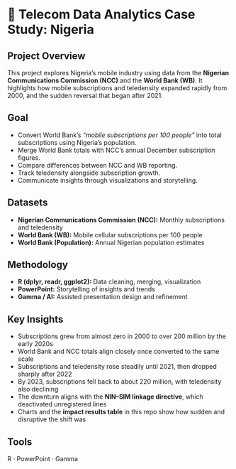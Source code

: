 # 📡 Telecom Data Analytics Case Study: Nigeria  

## Project Overview  
This project explores Nigeria’s mobile industry using data from the **Nigerian Communications Commission (NCC)** and the **World Bank (WB)**. It highlights how mobile subscriptions and teledensity expanded rapidly from 2000, and the sudden reversal that began after 2021.  

## Goal  
- Convert World Bank’s *“mobile subscriptions per 100 people”* into total subscriptions using Nigeria’s population.  
- Merge World Bank totals with NCC’s annual December subscription figures.  
- Compare differences between NCC and WB reporting.  
- Track teledensity alongside subscription growth.  
- Communicate insights through visualizations and storytelling.  

## Datasets  
- **Nigerian Communications Commission (NCC):** Monthly subscriptions and teledensity  
- **World Bank (WB):** Mobile cellular subscriptions per 100 people  
- **World Bank (Population):** Annual Nigerian population estimates  

## Methodology  
- **R (dplyr, readr, ggplot2):** Data cleaning, merging, visualization  
- **PowerPoint:** Storytelling of insights and trends  
- **Gamma / AI:** Assisted presentation design and refinement  

## Key Insights  
- Subscriptions grew from almost zero in 2000 to over 200 million by the early 2020s  
- World Bank and NCC totals align closely once converted to the same scale  
- Subscriptions and teledensity rose steadily until 2021, then dropped sharply after 2022  
- By 2023, subscriptions fell back to about 220 million, with teledensity also declining  
- The downturn aligns with the **NIN–SIM linkage directive**, which deactivated unregistered lines  
- Charts and the **impact results table** in this repo show how sudden and disruptive the shift was  

## Tools  
R · PowerPoint · Gamma 


